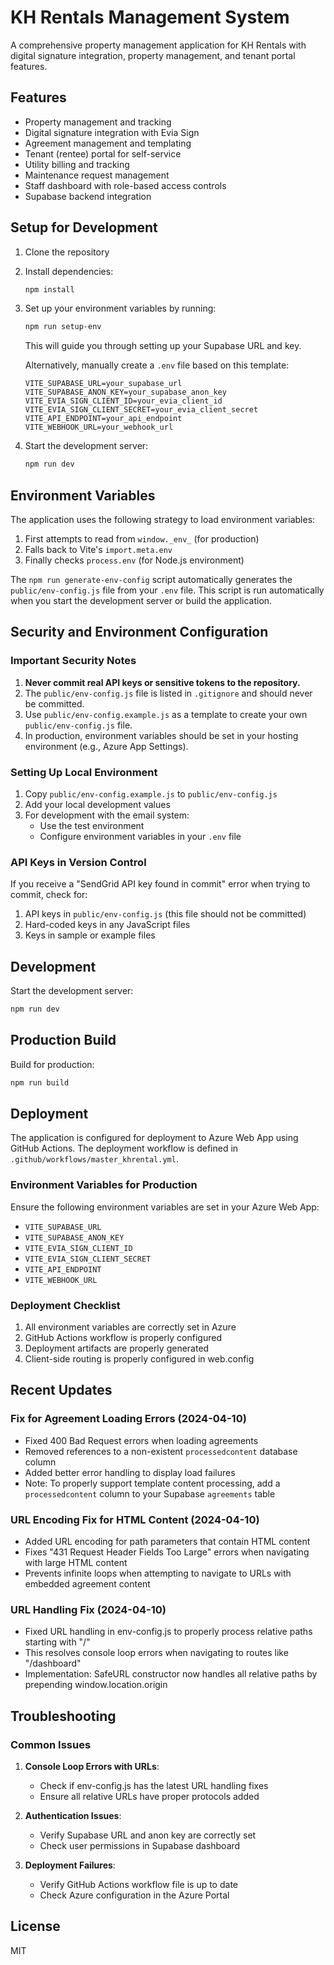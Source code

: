 # KH Rentals Management System

A comprehensive property management application for KH Rentals with digital signature integration, property management, and tenant portal features.

## Features

- Property management and tracking
- Digital signature integration with Evia Sign
- Agreement management and templating
- Tenant (rentee) portal for self-service
- Utility billing and tracking
- Maintenance request management
- Staff dashboard with role-based access controls
- Supabase backend integration

## Setup for Development

1. Clone the repository
2. Install dependencies:
   ```bash
   npm install
   ```
3. Set up your environment variables by running:
   ```bash
   npm run setup-env
   ```
   This will guide you through setting up your Supabase URL and key.

   Alternatively, manually create a `.env` file based on this template:
   ```
   VITE_SUPABASE_URL=your_supabase_url
   VITE_SUPABASE_ANON_KEY=your_supabase_anon_key
   VITE_EVIA_SIGN_CLIENT_ID=your_evia_client_id
   VITE_EVIA_SIGN_CLIENT_SECRET=your_evia_client_secret
   VITE_API_ENDPOINT=your_api_endpoint
   VITE_WEBHOOK_URL=your_webhook_url
   ```

4. Start the development server:
   ```bash
   npm run dev
   ```

## Environment Variables

The application uses the following strategy to load environment variables:

1. First attempts to read from `window._env_` (for production)
2. Falls back to Vite's `import.meta.env` 
3. Finally checks `process.env` (for Node.js environment)

The `npm run generate-env-config` script automatically generates the `public/env-config.js` file from your `.env` file. This script is run automatically when you start the development server or build the application.

## Security and Environment Configuration

### Important Security Notes

1. **Never commit real API keys or sensitive tokens to the repository.**
2. The `public/env-config.js` file is listed in `.gitignore` and should never be committed.
3. Use `public/env-config.example.js` as a template to create your own `public/env-config.js` file.
4. In production, environment variables should be set in your hosting environment (e.g., Azure App Settings).

### Setting Up Local Environment

1. Copy `public/env-config.example.js` to `public/env-config.js`
2. Add your local development values
3. For development with the email system:
   - Use the test environment
   - Configure environment variables in your `.env` file

### API Keys in Version Control

If you receive a "SendGrid API key found in commit" error when trying to commit, check for:
1. API keys in `public/env-config.js` (this file should not be committed)
2. Hard-coded keys in any JavaScript files
3. Keys in sample or example files

## Development

Start the development server:
```bash
npm run dev
```

## Production Build

Build for production:
```bash
npm run build
```

## Deployment

The application is configured for deployment to Azure Web App using GitHub Actions. The deployment workflow is defined in `.github/workflows/master_khrental.yml`.

### Environment Variables for Production

Ensure the following environment variables are set in your Azure Web App:
- `VITE_SUPABASE_URL`
- `VITE_SUPABASE_ANON_KEY`
- `VITE_EVIA_SIGN_CLIENT_ID`
- `VITE_EVIA_SIGN_CLIENT_SECRET`
- `VITE_API_ENDPOINT`
- `VITE_WEBHOOK_URL`

### Deployment Checklist

1. All environment variables are correctly set in Azure
2. GitHub Actions workflow is properly configured
3. Deployment artifacts are properly generated
4. Client-side routing is properly configured in web.config

## Recent Updates

### Fix for Agreement Loading Errors (2024-04-10)

- Fixed 400 Bad Request errors when loading agreements
- Removed references to a non-existent `processedcontent` database column
- Added better error handling to display load failures
- Note: To properly support template content processing, add a `processedcontent` column to your Supabase `agreements` table

### URL Encoding Fix for HTML Content (2024-04-10)

- Added URL encoding for path parameters that contain HTML content
- Fixes "431 Request Header Fields Too Large" errors when navigating with large HTML content
- Prevents infinite loops when attempting to navigate to URLs with embedded agreement content

### URL Handling Fix (2024-04-10)

- Fixed URL handling in env-config.js to properly process relative paths starting with "/"
- This resolves console loop errors when navigating to routes like "/dashboard"
- Implementation: SafeURL constructor now handles all relative paths by prepending window.location.origin

## Troubleshooting

### Common Issues

1. **Console Loop Errors with URLs**:
   - Check if env-config.js has the latest URL handling fixes
   - Ensure all relative URLs have proper protocols added

2. **Authentication Issues**:
   - Verify Supabase URL and anon key are correctly set
   - Check user permissions in Supabase dashboard

3. **Deployment Failures**:
   - Verify GitHub Actions workflow file is up to date
   - Check Azure configuration in the Azure Portal

## License

MIT
